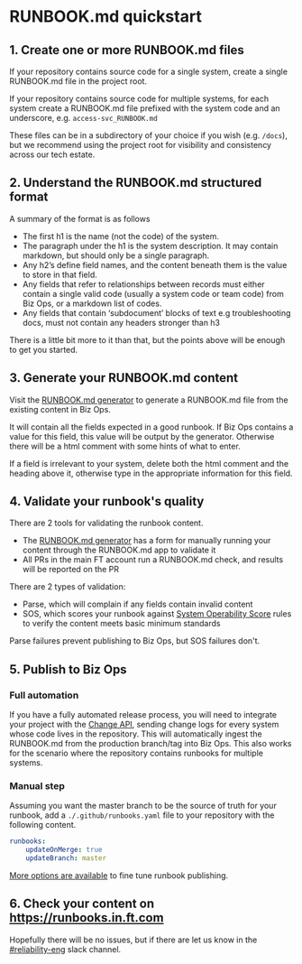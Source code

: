 # RUNBOOK.md quickstart

## 1. Create one or more RUNBOOK.md files

If your repository contains source code for a single system, create a single RUNBOOK.md file in the project root.

If your repository contains source code for multiple systems, for each system create a RUNBOOK.md file prefixed with the system code and an underscore, e.g. `access-svc_RUNBOOK.md`

These files can be in a subdirectory of your choice if you wish (e.g. `/docs`), but we recommend using the project root for visibility and consistency across our tech estate.

## 2. Understand the RUNBOOK.md structured format

A summary of the format is as follows

-   The first h1 is the name (not the code) of the system.
-   The paragraph under the h1 is the system description. It may contain markdown, but should only be a single paragraph.
-   Any h2’s define field names, and the content beneath them is the value to store in that field.
-   Any fields that refer to relationships between records must either contain a single valid code (usually a system code or team code) from Biz Ops, or a markdown list of codes.
-   Any fields that contain ‘subdocument’ blocks of text e.g troubleshooting docs, must not contain any headers stronger than h3

There is a little bit more to it than that, but the points above will be enough to get you started.

## 3. Generate your RUNBOOK.md content

Visit the [RUNBOOK.md generator](https://biz-ops.in.ft.com/runbook.md) to generate a RUNBOOK.md file from the existing content in Biz Ops.

It will contain all the fields expected in a good runbook. If Biz Ops contains a value for this field, this value will be output by the generator. Otherwise there will be a html comment with some hints of what to enter.

If a field is irrelevant to your system, delete both the html comment and the heading above it, otherwise type in the appropriate information for this field.

## 4. Validate your runbook's quality

There are 2 tools for validating the runbook content.

-   The [RUNBOOK.md generator](https://biz-ops.in.ft.com/runbook.md) has a form for manually running your content through the RUNBOOK.md app to validate it
-   All PRs in the main FT account run a RUNBOOK.md check, and results will be reported on the PR

There are 2 types of validation:

-   Parse, which will complain if any fields contain invalid content
-   SOS, which scores your runbook against [System Operability Score](https://sos.in.ft.com) rules to verify the content meets basic minimum standards

Parse failures prevent publishing to Biz Ops, but SOS failures don't.

## 5. Publish to Biz Ops

### Full automation

If you have a fully automated release process, you will need to integrate your project with the [Change API](https://github.com/Financial-Times/change-api/blob/master/docs/API_DEFINITION.md), sending change logs for every system whose code lives in the repository. This will automatically ingest the RUNBOOK.md from the production branch/tag into Biz Ops. This also works for the scenario where the repository contains runbooks for multiple systems.

### Manual step

Assuming you want the master branch to be the source of truth for your runbook, add a `./.github/runbooks.yaml` file to your repository with the following content.

```yaml
runbooks:
    updateOnMerge: true
    updateBranch: master
```

[More options are available](https://github.com/Financial-Times/runbook.md/blob/master/docs/example-runbooks.yml) to fine tune runbook publishing.

## 6. Check your content on https://runbooks.in.ft.com

Hopefully there will be no issues, but if there are let us know in the [#reliability-eng](https://financialtimes.slack.com/archives/C07B3043U) slack channel.
